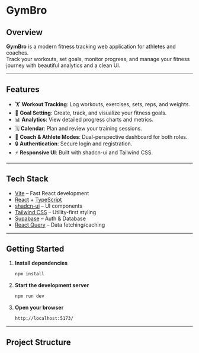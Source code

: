 # GymBro

## Overview

**GymBro** is a modern fitness tracking web application for athletes and coaches.  
Track your workouts, set goals, monitor progress, and manage your fitness journey with beautiful analytics and a clean UI.

---

## Features

- 🏋️ **Workout Tracking**: Log workouts, exercises, sets, reps, and weights.
- 🎯 **Goal Setting**: Create, track, and visualize your fitness goals.
- 📊 **Analytics**: View detailed progress charts and metrics.
- 🗓️ **Calendar**: Plan and review your training sessions.
- 👥 **Coach & Athlete Modes**: Dual-perspective dashboard for both roles.
- 🔒 **Authentication**: Secure login and registration.
- ⚡ **Responsive UI**: Built with shadcn-ui and Tailwind CSS.

---

## Tech Stack

- [Vite](https://vitejs.dev/) – Fast React development
- [React](https://react.dev/) + [TypeScript](https://www.typescriptlang.org/)
- [shadcn-ui](https://ui.shadcn.com/) – UI components
- [Tailwind CSS](https://tailwindcss.com/) – Utility-first styling
- [Supabase](https://supabase.com/) – Auth & Database
- [React Query](https://tanstack.com/query/latest) – Data fetching/caching

---

## Getting Started

1. **Install dependencies**
   ```bash
   npm install
   ```

2. **Start the development server**
   ```bash
   npm run dev
   ```

3. **Open your browser**
   ```
   http://localhost:5173/
   ```

---

## Project Structure
